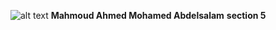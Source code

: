![alt text](https://www.facebook.com/photo?fbid=2346426872124231&set=a.108698535897087)
**Mahmoud Ahmed Mohamed Abdelsalam**
**section 5**
